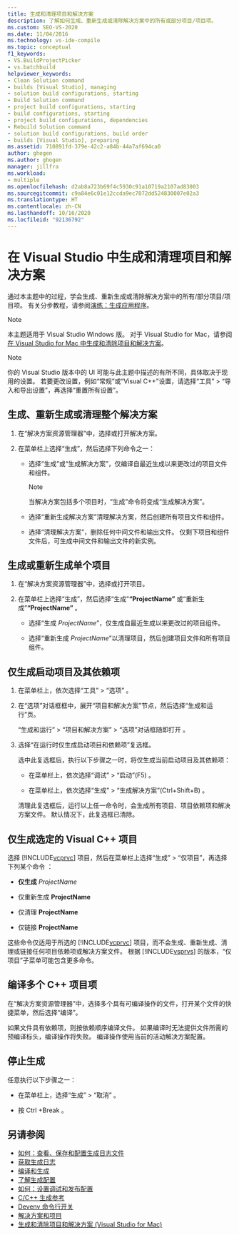 ```yaml
---
title: 生成和清理项目和解决方案
description: 了解如何生成、重新生成或清除解决方案中的所有或部分项目/项目项。
ms.custom: SEO-VS-2020
ms.date: 11/04/2016
ms.technology: vs-ide-compile
ms.topic: conceptual
f1_keywords:
- VS.BuildProjectPicker
- vs.batchbuild
helpviewer_keywords:
- Clean Solution command
- builds [Visual Studio], managing
- solution build configurations, starting
- Build Solution command
- project build configurations, starting
- build configurations, starting
- project build configurations, dependencies
- Rebuild Solution command
- solution build configurations, build order
- builds [Visual Studio], preparing
ms.assetid: 710891fd-379e-42c2-a84b-44a7af694ca0
author: ghogen
ms.author: ghogen
manager: jillfra
ms.workload:
- multiple
ms.openlocfilehash: d2ab8a723b69f4c5930c91a10719a2107ad83003
ms.sourcegitcommit: c9a84e6c01e12ccda9ec7072dd524830007e02a3
ms.translationtype: HT
ms.contentlocale: zh-CN
ms.lasthandoff: 10/16/2020
ms.locfileid: "92136792"
---
```

# <a name="build-and-clean-projects-and-solutions-in-visual-studio"></a>在 Visual Studio 中生成和清理项目和解决方案

通过本主题中的过程，学会生成、重新生成或清除解决方案中的所有/部分项目/项目项。 有关分步教程，请参阅[演练：生成应用程序](../ide/walkthrough-building-an-application.md)。

> [!NOTE]
> 本主题适用于 Visual Studio  Windows 版。 对于 Visual Studio for Mac，请参阅[在 Visual Studio for Mac 中生成和清除项目和解决方案](/visualstudio/mac/building-and-cleaning-projects-and-solutions)。

> [!NOTE]
> 你的 Visual Studio 版本中的 UI 可能与此主题中描述的有所不同，具体取决于现用的设置。 若要更改设置，例如“常规”或“Visual C++”设置，请选择“工具” > “导入和导出设置”，再选择“重置所有设置”。

## <a name="to-build-rebuild-or-clean-an-entire-solution"></a>生成、重新生成或清理整个解决方案

1. 在“解决方案资源管理器”中，选择或打开解决方案。

2. 在菜单栏上选择“生成”，然后选择下列命令之一：

    - 选择“生成”或“生成解决方案”，仅编译自最近生成以来更改过的项目文件和组件。

        > [!NOTE]
        > 当解决方案包括多个项目时，“生成”命令将变成“生成解决方案”。

    - 选择“重新生成解决方案”清理解决方案，然后创建所有项目文件和组件。

    - 选择“清理解决方案”，删除任何中间文件和输出文件。 仅剩下项目和组件文件后，可生成中间文件和输出文件的新实例。

## <a name="to-build-or-rebuild-a-single-project"></a>生成或重新生成单个项目

1. 在“解决方案资源管理器”中，选择或打开项目。

2. 在菜单栏上选择“生成”，然后选择“生成”**“ProjectName”** 或“重新生成”**“ProjectName”** 。

    - 选择“生成  *ProjectName*”，仅生成自最近生成以来更改过的项目组件。

    - 选择“重新生成  *ProjectName*”以清理项目，然后创建项目文件和所有项目组件。

## <a name="to-build-only-the-startup-project-and-its-dependencies"></a>仅生成启动项目及其依赖项

1. 在菜单栏上，依次选择“工具” > “选项” 。

2. 在“选项”对话框框中，展开“项目和解决方案”节点，然后选择“生成和运行”页。

     “生成和运行” > “项目和解决方案” > “选项”对话框随即打开  。

3. 选择“在运行时仅生成启动项目和依赖项”复选框。

     选中此复选框后，执行以下步骤之一时，将仅生成当前启动项目及其依赖项：

    - 在菜单栏上，依次选择“调试” > “启动”(F5)  。

    - 在菜单栏上，依次选择“生成” > “生成解决方案”(Ctrl+Shift+B)    。

    清理此复选框后，运行以上任一命令时，会生成所有项目、项目依赖项和解决方案文件。 默认情况下，此复选框已清除。

## <a name="to-build-only-the-selected-visual-c-project"></a>仅生成选定的 Visual C++ 项目

选择 [!INCLUDE[vcprvc](../code-quality/includes/vcprvc_md.md)] 项目，然后在菜单栏上选择“生成” > “仅项目”，再选择下列某个命令 ：

- **仅生成** *ProjectName*

- 仅重新生成 **ProjectName** 

- 仅清理 **ProjectName** 

- 仅链接 **ProjectName** 

这些命令仅适用于所选的 [!INCLUDE[vcprvc](../code-quality/includes/vcprvc_md.md)] 项目，而不会生成、重新生成、清理或链接任何项目依赖项或解决方案文件。 根据 [!INCLUDE[vsprvs](../code-quality/includes/vsprvs_md.md)] 的版本，“仅项目”子菜单可能包含更多命令。

## <a name="to-compile-multiple-c-project-items"></a>编译多个 C++ 项目项

在“解决方案资源管理器”中，选择多个具有可编译操作的文件，打开某个文件的快捷菜单，然后选择“编译”。

如果文件具有依赖项，则按依赖顺序编译文件。 如果编译时无法提供文件所需的预编译标头，编译操作将失败。 编译操作使用当前的活动解决方案配置。

## <a name="to-stop-a-build"></a>停止生成

任意执行以下步骤之一：

- 在菜单栏上，选择“生成” > “取消” 。

- 按 Ctrl +Break 。

## <a name="see-also"></a>另请参阅

- [如何：查看、保存和配置生成日志文件](../ide/how-to-view-save-and-configure-build-log-files.md)
- [获取生成日志](../msbuild/obtaining-build-logs-with-msbuild.md)
- [编译和生成](../ide/compiling-and-building-in-visual-studio.md)
- [了解生成配置](../ide/understanding-build-configurations.md)
- [如何：设置调试和发布配置](../debugger/how-to-set-debug-and-release-configurations.md)
- [C/C++ 生成参考](/cpp/build/reference/c-cpp-building-reference)
- [Devenv 命令行开关](../ide/reference/devenv-command-line-switches.md)
- [解决方案和项目](../ide/solutions-and-projects-in-visual-studio.md)
- [生成和清除项目和解决方案 (Visual Studio for Mac)](/visualstudio/mac/building-and-cleaning-projects-and-solutions)
